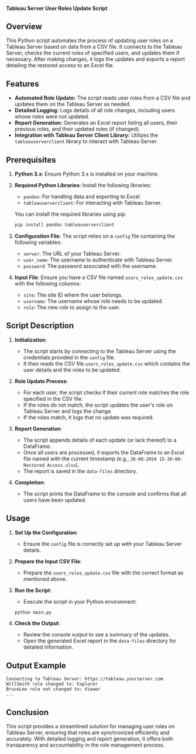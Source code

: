 
#### Tableau Server User Roles Update Script

## Overview

This Python script automates the process of updating user roles on a Tableau Server based on data from a CSV file. It connects to the Tableau Server, checks the current roles of specified users, and updates them if necessary. After making changes, it logs the updates and exports a report detailing the restored access to an Excel file.

## Features

- **Automated Role Update:** The script reads user roles from a CSV file and updates them on the Tableau Server as needed.
- **Detailed Logging:** Logs details of all role changes, including users whose roles were not updated.
- **Report Generation:** Generates an Excel report listing all users, their previous roles, and their updated roles (if changed).
- **Integration with Tableau Server Client Library:** Utilizes the `tableauserverclient` library to interact with Tableau Server.

## Prerequisites

1. **Python 3.x**: Ensure Python 3.x is installed on your machine.
2. **Required Python Libraries**: Install the following libraries:
   - `pandas`: For handling data and exporting to Excel.
   - `tableauserverclient`: For interacting with Tableau Server.
   
   You can install the required libraries using pip:
   ```bash
   pip install pandas tableauserverclient
   ```

3. **Configuration File**: The script relies on a `config` file containing the following variables:
   - `server`: The URL of your Tableau Server.
   - `user_name`: The username to authenticate with Tableau Server.
   - `password`: The password associated with the username.

4. **Input File**: Ensure you have a CSV file named `users_roles_update.csv` with the following columns:
   - `site`: The site ID where the user belongs.
   - `username`: The username whose role needs to be updated.
   - `role`: The new role to assign to the user.

## Script Description

1. **Initialization**:
   - The script starts by connecting to the Tableau Server using the credentials provided in the `config` file.
   - It then reads the CSV file `users_roles_update.csv` which contains the user details and the roles to be updated.

2. **Role Update Process**:
   - For each user, the script checks if their current role matches the role specified in the CSV file.
   - If the roles do not match, the script updates the user's role on Tableau Server and logs the change.
   - If the roles match, it logs that no update was required.

3. **Report Generation**:
   - The script appends details of each update (or lack thereof) to a DataFrame.
   - Once all users are processed, it exports the DataFrame to an Excel file named with the current timestamp (e.g., `26-08-2024 15-30-00-Restored Access.xlsx`).
   - The report is saved in the `data-files` directory.

4. **Completion**:
   - The script prints the DataFrame to the console and confirms that all users have been updated.

## Usage

1. **Set Up the Configuration**:
   - Ensure the `config` file is correctly set up with your Tableau Server details.

2. **Prepare the Input CSV File**:
   - Prepare the `users_roles_update.csv` file with the correct format as mentioned above.

3. **Run the Script**:
   - Execute the script in your Python environment:
   ```bash
   python main.py
   ```

4. **Check the Output**:
   - Review the console output to see a summary of the updates.
   - Open the generated Excel report in the `data-files` directory for detailed information.

## Output Example

```
Connecting to Tableau Server: https://tableau.yourserver.com
WillSmith role changed to: Explorer
BruceLee role not changed to: Viewer
...
```

## Conclusion

This script provides a streamlined solution for managing user roles on Tableau Server, ensuring that roles are synchronized efficiently and accurately. With detailed logging and report generation, it offers both transparency and accountability in the role management process.
